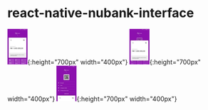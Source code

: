 # react-native-nubank-interface

![](src/assets/appimg1.jpg){:height="700px" width="400px"}
![](src/assets/appimg2.jpg){:height="700px" width="400px"}
![](src/assets/appimg3.jpg){:height="700px" width="400px"}